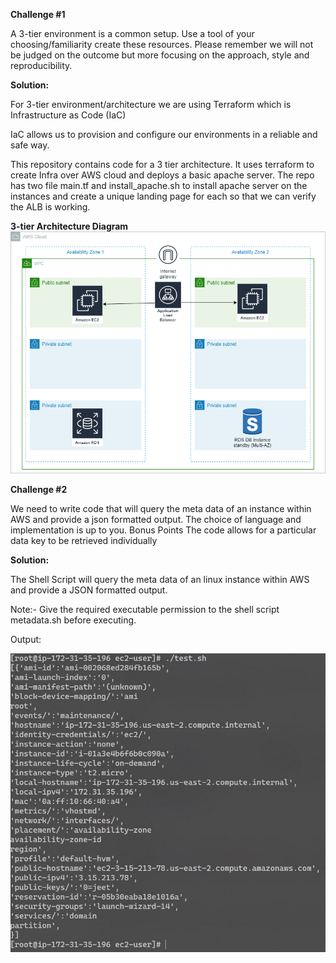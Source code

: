 **Challenge #1**

A 3-tier environment is a common setup. Use a tool of your choosing/familiarity create these resources. Please remember we will not be judged on the outcome but more focusing on the approach, style and reproducibility.


**Solution:**

For 3-tier environment/architecture we are using Terraform which is Infrastructure as Code (IaC) 

IaC allows us to provision and configure our environments in a reliable and safe way.

This repository contains code for a 3 tier architecture. It uses terraform to create Infra over AWS cloud and deploys a basic apache server.
The repo has two file main.tf and install_apache.sh to install apache server on the instances and create a unique landing page for each so that we can verify the ALB is working.

**3-tier Architecture Diagram**
![](3-Tier_Architecture.png)


**Challenge #2**

We need to write code that will query the meta data of an instance within AWS and provide a json formatted output. The choice of language and implementation is up to you.
Bonus Points
The code allows for a particular data key to be retrieved individually


**Solution:**

The Shell Script will query the meta data of an linux instance within AWS and provide a JSON formatted output.

Note:- Give the required executable permission to the shell script metadata.sh before executing. 

Output:

![](shell_script_output.jpg)






